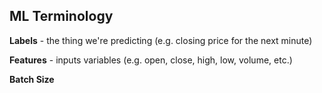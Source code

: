 ## ML Terminology

**Labels** - the thing we're predicting (e.g. closing price for the next minute)

**Features** - inputs variables (e.g. open, close, high, low, volume, etc.)

**Batch Size**
